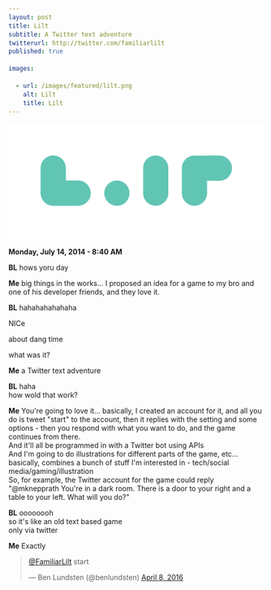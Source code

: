 ```yaml
---
layout: post
title: Lilt
subtitle: A Twitter text adventure
twitterurl: http://twitter.com/familiarlilt
published: true

images:

  - url: /images/featured/lilt.png
    alt: Lilt
    title: Lilt
---
```


<img class="aligncenter" src="/images/lilt/logo.png" alt="lilt" />

<p><b>Monday, July 14, 2014 - 8:40 AM</b></p>

<p class="wow fadeInUp chat bl"><span><b>BL</b> hows yoru day</span></p>
<p class="wow fadeInUp chat"><span><b>Me</b> big things in the works... I proposed an idea for a game to my bro and one of his developer friends, and they love it.</span></p>
<p class="wow fadeInUp chat bl"><span><b>BL</b> hahahahahahaha</span></p>
<p class="wow fadeInUp chat bl"><span>NICe</span></p>
<p class="wow fadeInUp chat bl"><span>about dang time</span></p>
<p class="wow fadeInUp chat bl"><span>what was it?</span></p>
<p class="wow fadeInUp chat"><span><b>Me</b> a Twitter text adventure</span></p>
<p class="wow fadeInUp chat bl"><span><b>BL</b> haha<br/>
how wold that work?</span></p>
<p class="wow fadeInUp chat"><span><b>Me</b> You're going to love it... basically, I created an account for it, and all you do is tweet "start" to the account, then it replies with the setting and some options - then you respond with what you want to do, and the game continues from there.<br/>
And it'll all be programmed in with a Twitter bot using APIs<br/>
And I'm going to do illustrations for different parts of the game, etc...<br/>
basically, combines a bunch of stuff I'm interested in - tech/social media/gaming/illustration<br/>
So, for example, the Twitter account for the game could reply "@mknepprath You're in a dark room. There is a door to your right and a table to your left. What will you do?"</span></p>
<p class="wow fadeInUp chat bl"><span><b>BL</b> oooooooh<br/>
so it's like an old text based game<br/>
only via twitter</span></p>
<p class="wow fadeInUp chat"><span><b>Me</b> Exactly</span></p>

<blockquote class="twitter-tweet" data-lang="en"><p lang="en" dir="ltr"><a href="https://twitter.com/FamiliarLilt">@FamiliarLilt</a> start</p>&mdash; Ben Lundsten (@benlundsten) <a href="https://twitter.com/benlundsten/status/718457134485082114">April 8, 2016</a></blockquote>
